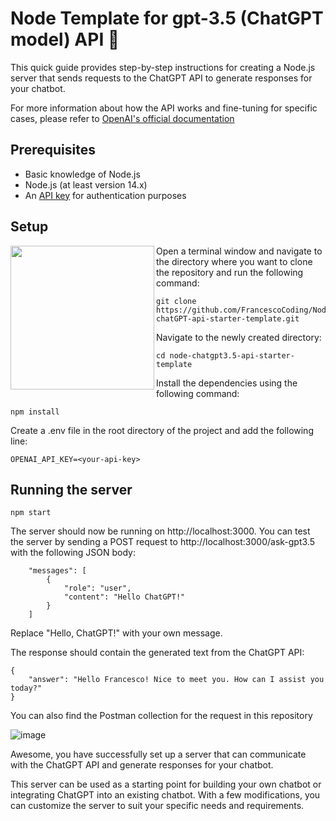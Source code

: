 # Node Template for gpt-3.5 (ChatGPT model) API 🤖

This quick guide provides step-by-step instructions for creating a Node.js server that sends requests to the ChatGPT API to generate responses for your chatbot.

For more information about how the API works and fine-tuning for specific cases, please refer to [OpenAI's official documentation](https://platform.openai.com/docs/introduction)

## Prerequisites
- Basic knowledge of Node.js  
- Node.js (at least version 14.x)  
- An [API key](https://platform.openai.com/account/api-keys) for authentication purposes


## Setup
<a href="url"><img src="https://user-images.githubusercontent.com/64712227/222249055-7051defe-03d8-45ab-933e-3fc2fe3eee9d.png" align="left" height="230" ></a>

Open a terminal window and navigate to the directory where you want to clone the repository and run the following command:
```
git clone https://github.com/FrancescoCoding/Node-chatGPT-api-starter-template.git
```
Navigate to the newly created directory:
```
cd node-chatgpt3.5-api-starter-template
```
Install the dependencies using the following command:
```
npm install
```
Create a .env file in the root directory of the project and add the following line:
```
OPENAI_API_KEY=<your-api-key>
```

## Running the server
```
npm start
```

The server should now be running on http://localhost:3000. You can test the server by sending a POST request to http://localhost:3000/ask-gpt3.5 with the following JSON body:
```
    "messages": [
        {
            "role": "user",
            "content": "Hello ChatGPT!"
        }
    ]
```
Replace "Hello, ChatGPT!" with your own message.

The response should contain the generated text from the ChatGPT API:
```
{
    "answer": "Hello Francesco! Nice to meet you. How can I assist you today?"
}
```

You can also find the Postman collection for the request in this repository

![image](https://user-images.githubusercontent.com/64712227/222243778-33f204b8-83d9-4069-bb69-a1a3c440fd82.png)


Awesome, you have successfully set up a server that can communicate with the ChatGPT API and generate responses for your chatbot.  

This server can be used as a starting point for building your own chatbot or integrating ChatGPT into an existing chatbot. With a few modifications, you can customize the server to suit your specific needs and requirements.


